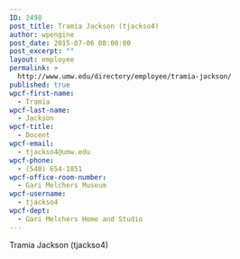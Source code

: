 ```yaml
---
ID: 2498
post_title: Tramia Jackson (tjackso4)
author: wpengine
post_date: 2015-07-06 08:00:00
post_excerpt: ""
layout: employee
permalink: >
  http://www.umw.edu/directory/employee/tramia-jackson/
published: true
wpcf-first-name:
  - Tramia
wpcf-last-name:
  - Jackson
wpcf-title:
  - Docent
wpcf-email:
  - tjackso4@umw.edu
wpcf-phone:
  - (540) 654-1851
wpcf-office-room-number:
  - Gari Melchers Museum
wpcf-username:
  - tjackso4
wpcf-dept:
  - Gari Melchers Home and Studio
---
```

Tramia Jackson (tjackso4)